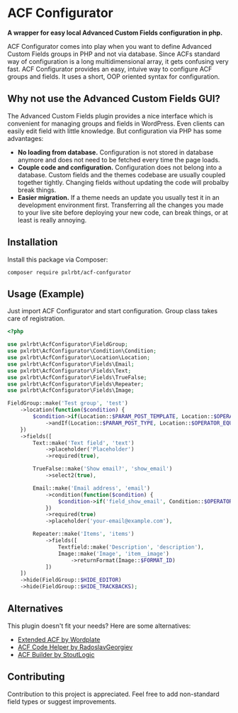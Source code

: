 # ACF Configurator

__A wrapper for easy local Advanced Custom Fields configuration in php.__

ACF Configurator comes into play when you want to define Advanced Custom Fields groups in PHP and not via database. Since ACFs standard way of configuration is a long multidimensional array, it gets confusing very fast. ACF Configurator provides an easy, intuive way to configure ACF groups and fields. It uses a short, OOP oriented syntax for configuration.

## Why not use the Advanced Custom Fields GUI?

The Advanced Custom Fields plugin provides a nice interface which is convenient for managing groups and fields in WordPress. Even clients can easily edit field with little knowledge. But configuration via PHP has some advantages:
- __No loading from database.__ Configuration is not stored in database anymore and does not need to be fetched every time the page loads.
- __Couple code and configuration.__ Configuration does not belong into a database. Custom fields and the themes codebase are usually coupled together tightly. Changing fields without updating the code will probalby break things.
- __Easier migration.__ If a theme needs an update you usually test it in an development environment first. Transferring all the changes you made to your live site before deploying your new code, can break things, or at least is really annoying.


## Installation

Install this package via Composer:

```
composer require pxlrbt/acf-confgurator
```

## Usage (Example)

Just import ACF Configurator and start configuration. Group class takes care of registration.

```php
<?php

use pxlrbt\AcfConfigurator\FieldGroup;
use pxlrbt\AcfConfigurator\Condition\Condition;
use pxlrbt\AcfConfigurator\Location\Location;
use pxlrbt\AcfConfigurator\Fields\Email;
use pxlrbt\AcfConfigurator\Fields\Text;
use pxlrbt\AcfConfigurator\Fields\TrueFalse;
use pxlrbt\AcfConfigurator\Fields\Repeater;
use pxlrbt\AcfConfigurator\Fields\Image;

FieldGroup::make('Test group', 'test')
    ->location(function($condition) {
        $condition->if(Location::$PARAM_POST_TEMPLATE, Location::$OPERATOR_EQUALS, 'template.php')
            ->andIf(Location::$PARAM_POST_TYPE, Location::$OPERATOR_EQUALS, 'page');
    })
    ->fields([
        Text::make('Text field', 'text')
            ->placeholder('Placeholder')
            ->required(true),

        TrueFalse::make('Show email?', 'show_email')
            ->select2(true),

        Email::make('Email address', 'email')
            ->condition(function($condition) {
                $condition->if('field_show_email', Condition::$OPERATOR_EQUALS, true);
            })
            ->required(true)
            ->placeholder('your-email@example.com'),

        Repeater::make('Items', 'items')
            ->fields([
                Textfield::make('Description', 'description'),
                Image::make('Image', 'item__image')
                    ->returnFormat(Image::$FORMAT_ID)
            ])
    ])
    ->hide(FieldGroup::$HIDE_EDITOR)
    ->hide(FieldGroup::$HIDE_TRACKBACKS);
```


## Alternatives

This plugin doesn't fit your needs? Here are some alternatives:

- [Extended ACF by Wordplate](https://github.com/wordplate/extended-acf)
- [ACF Code Helper by RadoslavGeorgiev](https://github.com/RadoslavGeorgiev/acf-code-helper)
- [ACF Builder by StoutLogic](https://github.com/StoutLogic/acf-builder)


## Contributing

Contribution to this project is appreciated. Feel free to add non-standard field types or suggest improvements.
